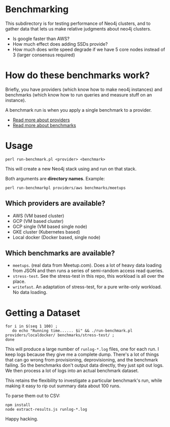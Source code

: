 # Benchmarking

This subdirectory is for testing performance of Neo4j clusters, and 
to gather data that lets us make relative judgments about neo4j clusters.

- Is google faster than AWS?
- How much effect does adding SSDs provide?
- How much does write speed degrade if we have 5 core nodes instead of 3
(larger consensus required)

# How do these benchmarks work?

Briefly, you have providers (which know how to make neo4j instances) and 
benchmarks (which know how to run queries and measure stuff on an instance).

A benchmark run is when you apply a single benchmark to a provider.

* [Read more about providers](providers/PROVIDERS-API-README.md)
* [Read more about benchmarks](benchmarks/BENCHMARK-API-README.md)

# Usage

```
perl run-benchmark.pl <provider> <benchmark>
```

This will create a new Neo4j stack using <provider> and run <benchmark> on that stack.

Both arguments are **directory names**.  Example:

```
perl run-benchmarkpl providers/aws benchmarks/meetups
```

## Which providers are available?

- AWS (VM based cluster)
- GCP (VM based cluster)
- GCP single (VM based single node)
- GKE cluster (Kubernetes based)
- Local docker (Docker based, single node)

## Which benchmarks are available?

- `meetups`. (real data from Meetup.com).  Does a lot of heavy data loading from
JSON and then runs a series of semi-random access read queries.
- `stress-test`.  See the stress-test in this repo, this workload is all over the place.
- `writefast`.  An adaptation of stress-test, for a pure write-only workload.
No data loading.

# Getting a Dataset

```
for i in $(seq 1 100) ; 
   do echo "Running time...... $i" && ./run-benchmark.pl providers/localdocker/ benchmarks/stress-test/ ; 
done
```

This will produce a large number of `runlog-*.log` files, one for each run.  I keep logs because they give me a complete dump.
There's a lot of things that can go wrong from provisioning, deprovisioning, and the benchmark failing.  So the benchmarks don't
output data directly, they just spit out logs.  We then process a lot of logs into an actual benchmark dataset.

This retains the flexibility to investigate a particular benchmark's run, while making it easy to rip out summary data about
100 runs.

To parse them out to CSV:

```
npm install
node extract-results.js runlog-*.log
```

Happy hacking.